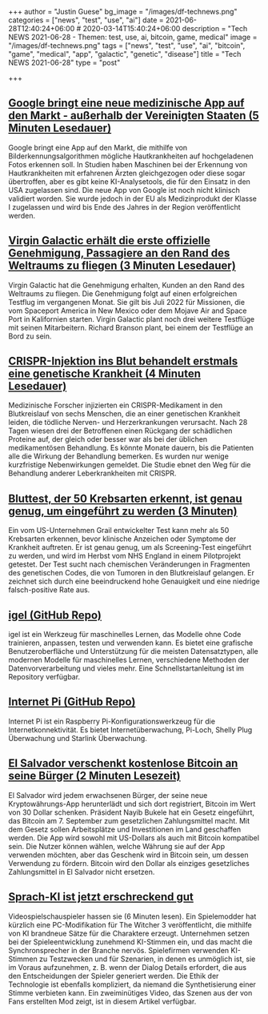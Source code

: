 +++
author = "Justin Guese"
bg_image = "/images/df-technews.png"
categories = ["news", "test", "use", "ai"]
date = 2021-06-28T12:40:24+06:00 # 2020-03-14T15:40:24+06:00
description = "Tech NEWS 2021-06-28 - Themen: test, use, ai, bitcoin, game, medical"
image = "/images/df-technews.png"
tags = ["news", "test", "use", "ai", "bitcoin", "game", "medical", "app", "galactic", "genetic", "disease"]
title = "Tech NEWS 2021-06-28"
type = "post"

+++

## [Google bringt eine neue medizinische App auf den Markt - außerhalb der Vereinigten Staaten (5 Minuten Lesedauer)](https://arstechnica.com/science/2021/06/google-launches-a-new-medical-app-outside-the-united-states/)

 Google bringt eine App auf den Markt, die mithilfe von Bilderkennungsalgorithmen mögliche Hautkrankheiten auf hochgeladenen Fotos erkennen soll. In Studien haben Maschinen bei der Erkennung von Hautkrankheiten mit erfahrenen Ärzten gleichgezogen oder diese sogar übertroffen, aber es gibt keine KI-Analysetools, die für den Einsatz in den USA zugelassen sind. Die neue App von Google ist noch nicht klinisch validiert worden. Sie wurde jedoch in der EU als Medizinprodukt der Klasse I zugelassen und wird bis Ende des Jahres in der Region veröffentlicht werden.

## [Virgin Galactic erhält die erste offizielle Genehmigung, Passagiere an den Rand des Weltraums zu fliegen (3 Minuten Lesedauer)](https://www.cnet.com/news/virgin-galactic-gets-first-official-ok-to-fly-passengers-to-the-edge-of-space/)

 Virgin Galactic hat die Genehmigung erhalten, Kunden an den Rand des Weltraums zu fliegen. Die Genehmigung folgt auf einen erfolgreichen Testflug im vergangenen Monat. Sie gilt bis Juli 2022 für Missionen, die vom Spaceport America in New Mexico oder dem Mojave Air and Space Port in Kalifornien starten. Virgin Galactic plant noch drei weitere Testflüge mit seinen Mitarbeitern. Richard Branson plant, bei einem der Testflüge an Bord zu sein.

## [CRISPR-Injektion ins Blut behandelt erstmals eine genetische Krankheit (4 Minuten Lesedauer)](https://www.sciencemag.org/news/2021/06/crispr-injected-blood-treats-genetic-disease-first-time)

 Medizinische Forscher injizierten ein CRISPR-Medikament in den Blutkreislauf von sechs Menschen, die an einer genetischen Krankheit leiden, die tödliche Nerven- und Herzerkrankungen verursacht. Nach 28 Tagen wiesen drei der Betroffenen einen Rückgang der schädlichen Proteine auf, der gleich oder besser war als bei der üblichen medikamentösen Behandlung. Es könnte Monate dauern, bis die Patienten alle die Wirkung der Behandlung bemerken. Es wurden nur wenige kurzfristige Nebenwirkungen gemeldet. Die Studie ebnet den Weg für die Behandlung anderer Leberkrankheiten mit CRISPR.

## [Bluttest, der 50 Krebsarten erkennt, ist genau genug, um eingeführt zu werden (3 Minuten)](https://www.theguardian.com/society/2021/jun/25/blood-test-that-finds-50-types-of-cancer-is-accurate-enough-to-be-rolled-out)

 Ein vom US-Unternehmen Grail entwickelter Test kann mehr als 50 Krebsarten erkennen, bevor klinische Anzeichen oder Symptome der Krankheit auftreten. Er ist genau genug, um als Screening-Test eingeführt zu werden, und wird im Herbst vom NHS England in einem Pilotprojekt getestet. Der Test sucht nach chemischen Veränderungen in Fragmenten des genetischen Codes, die von Tumoren in den Blutkreislauf gelangen. Er zeichnet sich durch eine beeindruckend hohe Genauigkeit und eine niedrige falsch-positive Rate aus.

## [igel (GitHub Repo)](https://github.com/nidhaloff/igel/tree/v0.4.0)

 igel ist ein Werkzeug für maschinelles Lernen, das Modelle ohne Code trainieren, anpassen, testen und verwenden kann. Es bietet eine grafische Benutzeroberfläche und Unterstützung für die meisten Datensatztypen, alle modernen Modelle für maschinelles Lernen, verschiedene Methoden der Datenvorverarbeitung und vieles mehr. Eine Schnellstartanleitung ist im Repository verfügbar.

## [Internet Pi (GitHub Repo)](https://github.com/geerlingguy/internet-pi)

 Internet Pi ist ein Raspberry Pi-Konfigurationswerkzeug für die Internetkonnektivität. Es bietet Internetüberwachung, Pi-Loch, Shelly Plug Überwachung und Starlink Überwachung.

## [El Salvador verschenkt kostenlose Bitcoin an seine Bürger (2 Minuten Lesezeit)](https://fortune.com/2021/06/25/bitcoin-en-el-salvador-free-stimulus-check/)

 El Salvador wird jedem erwachsenen Bürger, der seine neue Kryptowährungs-App herunterlädt und sich dort registriert, Bitcoin im Wert von 30 Dollar schenken. Präsident Nayib Bukele hat ein Gesetz eingeführt, das Bitcoin am 7. September zum gesetzlichen Zahlungsmittel macht. Mit dem Gesetz sollen Arbeitsplätze und Investitionen im Land geschaffen werden. Die App wird sowohl mit US-Dollars als auch mit Bitcoin kompatibel sein. Die Nutzer können wählen, welche Währung sie auf der App verwenden möchten, aber das Geschenk wird in Bitcoin sein, um dessen Verwendung zu fördern. Bitcoin wird den Dollar als einziges gesetzliches Zahlungsmittel in El Salvador nicht ersetzen.

## [Sprach-KI ist jetzt erschreckend gut](https://www.inputmag.com/gaming/video-game-voice-ai-human-actors-witcher-3-mod-controversy)

 Videospielschauspieler hassen sie (6 Minuten lesen). Ein Spielemodder hat kürzlich eine PC-Modifikation für The Witcher 3 veröffentlicht, die mithilfe von KI brandneue Sätze für die Charaktere erzeugt. Unternehmen setzen bei der Spieleentwicklung zunehmend KI-Stimmen ein, und das macht die Synchronsprecher in der Branche nervös. Spielefirmen verwenden KI-Stimmen zu Testzwecken und für Szenarien, in denen es unmöglich ist, sie im Voraus aufzunehmen, z. B. wenn der Dialog Details erfordert, die aus den Entscheidungen der Spieler generiert werden. Die Ethik der Technologie ist ebenfalls kompliziert, da niemand die Synthetisierung einer Stimme verbieten kann. Ein zweiminütiges Video, das Szenen aus der von Fans erstellten Mod zeigt, ist in diesem Artikel verfügbar.

